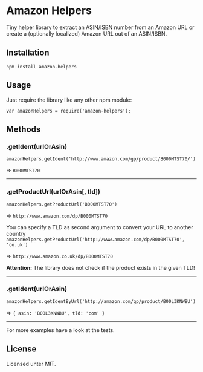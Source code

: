 # Amazon Helpers

Tiny helper library to extract an ASIN/ISBN number from an Amazon URL or create a (optionally localized) Amazon URL out of an ASIN/ISBN.

## Installation

`npm install amazon-helpers`

## Usage

Just require the library like any other npm module:

`var amazonHelpers = require('amazon-helpers');`

## Methods



### .getIdent(urlOrAsin)

`amazonHelpers.getIdent('http://www.amazon.com/gp/product/B000MTST70/')`

=> `B000MTST70`

- - -

### .getProductUrl(urlOrAsin[, tld])

`amazonHelpers.getProductUrl('B000MTST70')`

=> `http://www.amazon.com/dp/B000MTST70`

You can specify a TLD as second argument to convert your URL to another country
`amazonHelpers.getProductUrl('http://www.amazon.com/dp/B000MTST70', 'co.uk')`

=> `http://www.amazon.co.uk/dp/B000MTST70`

**Attention:** The library does not check if the product exists in the given TLD!

- - -

### .getIdent(urlOrAsin)

`amazonHelpers.getIdentByUrl('http://amazon.com/gp/product/B00L3KNWBU')`

=> `{ asin: 'B00L3KNWBU', tld: 'com' }`

- - -

For more examples have a look at the tests.

## License

Licensed unter MIT.
